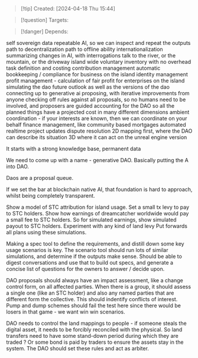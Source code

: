 
>[!tip] Created: [2024-04-18 Thu 15:44]

>[!question] Targets: 

>[!danger] Depends: 

self sovereign data
repeatable AI, so we can inspect and repeat the outputs
path to decentralization
path to offline ability
internationalization
summarizing changes in AI, with interrogations
talk to the river, or the mountain, or the driveway
island wide voluntary inventory with no overhead
task definition and costing
contribution management
automatic bookkeeping / compliance for business on the island
identity management
profit management - calculation of fair profit for enterprises on the island
simulating the dao future outlook as well as the versions of the dao
connecting up to 
generative ai proposing, with iterative improvements from anyone
checking off rules against all proposals, so no humans need to be involved, and proposers are guided
accounting for the DAO so all the planned things have a projected cost in many different dimensions
ambient coordination - if your interests are known, then we can coordinate on your behalf
finance management, like community based mortgages
automated realtime project updates
dispute resolution
2D mapping first, where the DAO can describe its situation
3D where it can act on the unreal engine version



It starts with a strong knowledge base, permanent data

We need to come up with a name - generative DAO.  Basically putting the A into DAO.

Daos are a proposal queue.

If we set the bar at blockchain native AI, that foundation is hard to approach, whilst being completely transparent.

Show a model of STC attribution for island usage.
Set a small tx levy to pay to STC holders.
Show how earnings of dreamcatcher worldwide would pay a small fee to STC holders.
So for simulated earnings, show simulated payout to STC holders.
Experiment with any kind of land levy
Put forwards all plans using these simulations.

Making a spec tool to define the requirements, and distill down some key usage scenarios is key.  The scenario tool should run lots of similar simulations, and determine if the outputs make sense.
Should be able to digest conversations and use that to build out specs, and generate a concise list of questions for the owners to answer / decide upon.

DAO proposals should always have an impact assessment, like a change control form, on all affected parties.  When there is a group, it should assess a single one (like an STC holder) and also any named parties that are different form the collective.  This should indentify conflicts of interest.  Pump and dump schemes should fail the test here since there would be losers in that game - we want win win scenarios.

DAO needs to control the land mappings to people - if someone steals the digital asset, it needs to be forcibly reconciled with the physical.  So land transfers need to have some stand-down period during which they are traded ?  Or some bond is paid by traders to ensure the assets stay in the system.  The DAO should set these rules and act as arbiter.